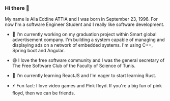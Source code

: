 ### Hi there 👋
My name is Alla Eddine ATTIA and I was born in September 23, 1996.
For now I'm a software Engineer Student and I really like software development. 

- 🔭 I’m currently working on my graduation project within Smart global advertisement company. I'm building a system capable of managing and displaying ads on a network of embedded systems. I'm using C++, Spring boot and Angular.

- 😄 I love the free software community and I was the general secretary of The Free Software Club of the Faculty of Science of Tunis.

- 🌱 I’m currently learning ReactJS and I'm eager to start learning Rust.

- ⚡ Fun fact: I love video games and Pink floyd. If you're a big fun of pink floyd, then we can be friends. 

<!--
**Allaeddineattia/Allaeddineattia** is a ✨ _special_ ✨ repository because its `README.md` (this file) appears on your GitHub profile.

Here are some ideas to get you started:


- 🌱 I’m currently learning ...
- 👯 I’m looking to collaborate on ...
- 🤔 I’m looking for help with ...
- 💬 Ask me about ...
- 📫 How to reach me: ...
- 😄 Pronouns: ...
- ⚡ Fun fact: ...
-->
